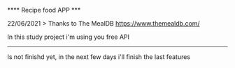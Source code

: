 **** Recipe food APP ***

22/06/2021 > Thanks to The MealDB https://www.themealdb.com/

In this study project i'm using you free API

********************

Is not finishd yet, in the next few days i'll finish the last features